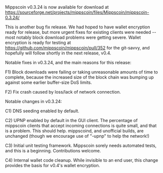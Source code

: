 Mippscoin v0.3.24 is now available for download at
https://sourceforge.net/projects/mippscoin/files/Mippscoin/mippscoin-0.3.24/

This is another bug fix release.  We had hoped to have wallet encryption ready for release, but more urgent fixes for existing clients were needed -- most notably block download problems were getting severe.  Wallet encryption is ready for testing at https://github.com/mippscoin/mippscoin/pull/352 for the git-savvy, and hopefully will follow shortly in the next release, v0.4.

Notable fixes in v0.3.24, and the main reasons for this release:

F1) Block downloads were failing or taking unreasonable amounts of time to complete, because the increased size of the block chain was bumping up against some earlier buffer-size DoS limits.

F2) Fix crash caused by loss/lack of network connection.

Notable changes in v0.3.24:

C1) DNS seeding enabled by default.

C2) UPNP enabled by default in the GUI client.  The percentage of mippscoin clients that accept incoming connections is quite small, and that is a problem.  This should help.  mippscoind, and unofficial builds, are unchanged (though we encourage use of "-upnp" to help the network!)

C3) Initial unit testing framework.  Mippscoin sorely needs automated tests, and this is a beginning.  Contributions welcome.

C4) Internal wallet code cleanup.  While invisible to an end user, this change provides the basis for v0.4's wallet encryption.
